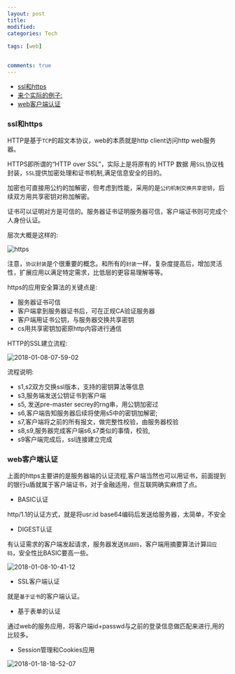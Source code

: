 ```yaml
---
layout: post
title:
modified:
categories: Tech
 
tags: [web]

  
comments: true
---
```


<!-- TOC -->

- [ssl和https](#ssl和https)
- [来个实际的例子:](#来个实际的例子)
- [web客户端认证](#web客户端认证)

<!-- /TOC -->

### ssl和https

HTTP是基于`TCP`的超文本协议，web的本质就是http client访问http web服务器。

HTTPS即所谓的“HTTP over SSL”，实际上是将原有的 HTTP 数据 用`SSL`协议栈封装，`SSL`提供加密处理和证书机制,满足信息安全的目的。

加密也可直接用公约的加解密，但考虑到性能，采用的是`公约机制交换共享密钥`，后续双方用共享密钥对称加解密。

证书可以证明对方是可信的。服务器证书证明服务器可信，客户端证书则可完成个人身份认证。


层次大概是这样的:

![https](http://on-img.com/chart_image/5a4dad2de4b0be852dbd34a4.png)

注意，`协议封装`是个很重要的概念。和所有的`封装`一样，复杂度提高后，增加灵活性，扩展应用以满足特定需求，比低层的更容易理解等等。

https的应用安全算法的关键点是:
* 服务器证书可信
* 客户端拿到服务器证书后，可在正规CA验证服务器
* 客户端用证书公钥，与服务器交换共享密钥
* cs用共享密钥加密原http内容进行通信

HTTP的SSL建立流程:

![2018-01-08-07-59-02](https://images-1257933000.cos.ap-chengdu.myqcloud.com/2018-01-08-07-59-02.png)

流程说明:

* s1,s2双方交换ssl版本，支持的密钥算法等信息
* s3,服务端发送公钥证书到客户端
* s5, 发送pre-master secrey的rng串，用公钥加密过
* s6,客户端告知服务器后续将使用s5中的密钥加解密;
* s7,客户端将之前的所有报文，做完整性校验，由服务器校验
* s8,s9,服务器完成客户端s6,s7类似的事情，校验,
* s9客户端完成后，ssl连接建立完成



### web客户端认证

上面的https主要讲的是服务器端的认证流程,客户端当然也可以用证书，前面提到的银行u盾就属于客户端证书，对于金融适用，但互联网确实麻烦了点。

* BASIC认证

http/1.1的认证方式，就是将usr:id base64编码后发送给服务器，太简单，不安全

* DIGEST认证

有认证需求的客户端发起请求，服务器发送`挑战码`，客户端用摘要算法计算`回应码`，安全性比BASIC要高一些。 

![2018-01-08-10-41-12](https://images-1257933000.cos.ap-chengdu.myqcloud.com/2018-01-08-10-41-12.png)

* SSL客户端认证

就是`基于证书`的客户端认证。

* 基于表单的认证

通过web的服务应用，将客户端id+passwd与之前的登录信息做匹配来进行,用的比较多。

* Session管理和Cookies应用

![2018-01-18-18-52-07](https://images-1257933000.cos.ap-chengdu.myqcloud.com/2018-01-18-18-52-07.png)

